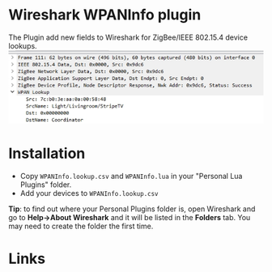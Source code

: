 # Wireshark WPANInfo plugin

The Plugin add new fields to Wireshark for ZigBee/IEEE 802.15.4 device lookups.
<img src="wireshark_tree.jpg">  

# Installation
* Copy `WPANInfo.lookup.csv` and `WPANInfo.lua` in your "Personal Lua Plugins" folder.
* Add your devices to `WPANInfo.lookup.csv`

**Tip**: to find out where your Personal Plugins folder is, open Wireshark and go to **Help->About Wireshark** and it will be listed in the **Folders** tab. You may need to create the folder the first time.

# Links
